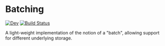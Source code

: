 # Batching

[![Dev](https://img.shields.io/badge/docs-dev-blue.svg)](https://torfjelde.github.io/Batching.jl/dev)
[![Build Status](https://github.com/torfjelde/Batching.jl/actions/workflows/CI.yml/badge.svg?branch=main)](https://github.com/torfjelde/Batching.jl/actions/workflows/CI.yml?query=branch%3Amain)

A light-weight implementation of the notion of a "batch", allowing support for different underlying storage.
